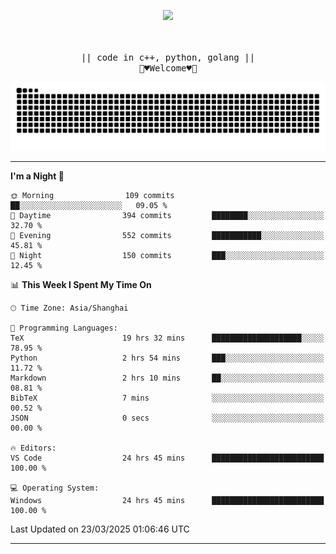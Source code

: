 <p align="center"><img src="https://i.imgur.com/A6bWGFl.gif"/></p>

<p align="center">
  <br />
  <samp>
<!--     I'm Loomione :wave:
    <br />
    I love delving deep into the intricacies of computer systems to understand how they work and how to make them work better
    <br />
    "Embrace the challenge, code your dreams, and commit to excellence"
    <br> -->
                  <br> || code in c++, python, golang || <br>
                             🌼♥️Welcome♥️🥰
  </samp>
</p> 
<div align="center">
<picture>
  <source media="(prefers-color-scheme: dark)" srcset="https://raw.githubusercontent.com/Loomione/Loomione/output/github-contribution-grid-snake-dark.svg">
  <source media="(prefers-color-scheme: light)" srcset="https://raw.githubusercontent.com/Loomione/Loomione/output/github-contribution-grid-snake.svg">
  <img alt="github contribution grid snake animation" src="https://raw.githubusercontent.com/Loomione/Loomione/output/github-contribution-grid-snake.svg">
</picture>
</div>

-------

<!--START_SECTION:waka-->
**I'm a Night 🦉** 

```text
🌞 Morning                109 commits         ██░░░░░░░░░░░░░░░░░░░░░░░   09.05 % 
🌆 Daytime                394 commits         ████████░░░░░░░░░░░░░░░░░   32.70 % 
🌃 Evening                552 commits         ███████████░░░░░░░░░░░░░░   45.81 % 
🌙 Night                  150 commits         ███░░░░░░░░░░░░░░░░░░░░░░   12.45 % 
```


📊 **This Week I Spent My Time On** 

```text
🕑︎ Time Zone: Asia/Shanghai

💬 Programming Languages: 
TeX                      19 hrs 32 mins      ████████████████████░░░░░   78.95 % 
Python                   2 hrs 54 mins       ███░░░░░░░░░░░░░░░░░░░░░░   11.72 % 
Markdown                 2 hrs 10 mins       ██░░░░░░░░░░░░░░░░░░░░░░░   08.81 % 
BibTeX                   7 mins              ░░░░░░░░░░░░░░░░░░░░░░░░░   00.52 % 
JSON                     0 secs              ░░░░░░░░░░░░░░░░░░░░░░░░░   00.00 % 

🔥 Editors: 
VS Code                  24 hrs 45 mins      █████████████████████████   100.00 % 

💻 Operating System: 
Windows                  24 hrs 45 mins      █████████████████████████   100.00 % 
```


 Last Updated on 23/03/2025 01:06:46 UTC
<!--END_SECTION:waka-->
-------




